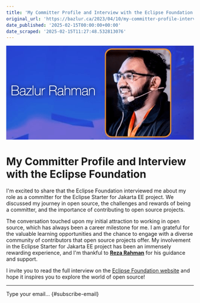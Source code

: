 ```yaml
---
title: 'My Committer Profile and Interview with the Eclipse Foundation'
original_url: 'https://bazlur.ca/2023/04/10/my-committer-profile-interview-with-the-eclipse-foundation/'
date_published: '2025-02-15T00:00:00+00:00'
date_scraped: '2025-02-15T11:27:48.532813076'
---
```


![](images/screen-shot-2023-04-10-at-6.11.44-am.png)

My Committer Profile and Interview with the Eclipse Foundation
==============================================================

I'm excited to share that the Eclipse Foundation interviewed me about my role as a committer for the Eclipse Starter for Jakarta EE project. We discussed my journey in open source, the challenges and rewards of being a committer, and the importance of contributing to open source projects.

The conversation touched upon my initial attraction to working in open source, which has always been a career milestone for me. I am grateful for the valuable learning opportunities and the chance to engage with a diverse community of contributors that open source projects offer. My involvement in the Eclipse Starter for Jakarta EE project has been an immensely rewarding experience, and I'm thankful to **[Reza Rahman](https://www.linkedin.com/in/javareza/)** for his guidance and support.

I invite you to read the full interview on the [Eclipse Foundation website](https://newsroom.eclipse.org/eclipse-newsletter/2023/march/committer-profile-anm-bazlur-rahman) and hope it inspires you to explore the world of open source!  

*** ** * ** ***

Type your email... {#subscribe-email}
